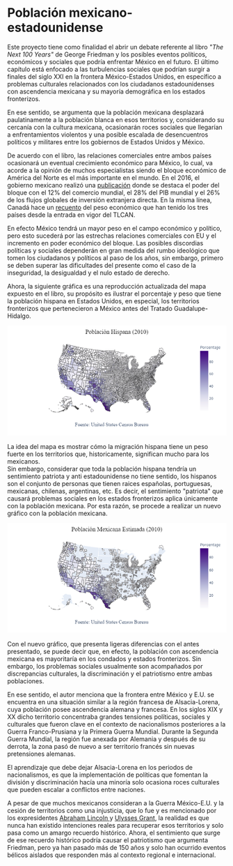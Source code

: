 # Población mexicano-estadounidense

Este proyecto tiene como finalidad el abrir un debate referente al libro <i>"The Next 100 Years"</i> de George Friedman y los posibles eventos políticos, económicos y sociales que podría enfrentar México en el futuro. El último capítulo está enfocado a las turbulencias sociales que podrían surgir a finales del siglo XXI en la frontera México-Estados Unidos, en específico a problemas culturales relacionados con los ciudadanos estadounidenses con ascendencia mexicana y su mayoría demográfica en los estados fronterizos.

En ese sentido, se argumenta que la población mexicana desplazará paulatinamente a la población blanca en esos territorios y, considerando su cercanía con la cultura mexicana, ocasionarán roces sociales que llegarían a enfrentamientos violentos y una posible escalada de desencuentros políticos y militares entre los gobiernos de Estados Unidos y México.

De acuerdo con el libro, las relaciones comerciales entre ambos países ocasionará un eventual crecimiento económico para México, lo cual, va acorde a la opinión de muchos especialistas siendo el bloque económico de América del Norte es el más importante en el mundo. En el 2016, el gobierno mexicano realizó una <a href="https://www.gob.mx/cms/uploads/attachment/file/110480/Prosperidad_econ_mica__comercio_y_competitividad_.pdf">publicación</a> donde se destaca el poder del bloque con el 12% del comercio mundial, el 28% del PIB mundial y el 26% de los flujos globales de inversión extranjera directa. En la misma línea, Canadá hace un <a href="https://connect2canada.com/2019/08/20-facts-about-the-north-american-economy/">recuento</a> del peso económico que han tenido los tres países desde la entrada en vigor del TLCAN.

En efecto México tendrá un mayor peso en el campo económico y político, pero esto sucederá por las estrechas relaciones comerciales con EU y el incremento en poder económico del bloque. Las posibles discordias políticas y sociales dependerán en gran medida del rumbo ideológico que tomen los ciudadanos y políticos al paso de los años, sin embargo, primero se deben superar las dificultades del presente como el caso de la inseguridad, la desigualdad y el nulo estado de derecho.

Ahora, la siguiente gráfica es una reproducción actualizada del mapa expuesto en el libro, su propósito es ilustrar el porcentaje y peso que tiene la población hispana en Estados Unidos, en especial, los territorios fronterizos que pertenecieron a México antes del Tratado Guadalupe-Hidalgo.

![PH2010](/media/Poblacion%20Hispana.png "Población Hispana (2010)")

La idea del mapa es mostrar cómo la migración hispana tiene un peso fuerte en los territorios que, historicamente, significan mucho para los mexicanos. <br>
Sin embargo, considerar que toda la población hispana tendría un sentimiento patriota y anti estadounidense no tiene sentido, los hispanos son el conjunto de personas que tienen raices españolas, portuguesas, mexicanas, chilenas, argentinas, etc. Es decir, el sentimiento "patriota" que causará problemas sociales en los estados fronterizos aplica únicamente con la población mexicana. Por esta razón, se procede a realizar un nuevo gráfico con la población mexicana.

![PME2010](/media/Poblacion%20Mexicana.png "Población Mexicana Estimada (2010)")

Con el nuevo gráfico, que presenta ligeras diferencias con el antes presentado, se puede decir que, en efecto, la población con ascendencia mexicana es mayoritaría en los condados y estados fronterizos. Sin embargo, los problemas sociales usualmente son acompañados por discrepancias culturales, la discriminación y el patriotismo entre ambas poblaciones.

En ese sentido, el autor menciona que la frontera entre México y E.U. se encuentra en una situación similar a la región francesa de Alsacia-Lorena, cuya población posee ascendencia alemana y francesa. En los siglos XIX y XX dicho territorio concentraba grandes tensiones políticas, sociales y culturales que fueron clave en el contexto de nacionalismos posteriores a la Guerra Franco-Prusiana y la Primera Guerra Mundial. Durante la Segunda Guerra Mundial, la región fue anexada por Alemania y después de su derrota, la zona pasó de nuevo a ser territorio francés sin nuevas pretensiones alemanas.

El aprendizaje que debe dejar Alsacia-Lorena en los periodos de nacionalismos, es que la implementación de políticas que fomentan la división y discriminación hacía una minoría solo ocasiona roces culturales que pueden escalar a conflictos entre naciones.

A pesar de que muchos mexicanos consideran a la Guerra México-E.U. y la cesión de territorios como una injusticia, que lo fue y es mencionado por los expresidentes <a href='https://www.jstor.org/stable/40191441'> Abraham Lincoln </a> y <a href='https://teachingamericanhistory.org/document/recollections-of-the-war/'>Ulysses Grant</a>, la realidad es que nunca han existido intenciones reales para recuperar esos territorios y solo pasa como un amargo recuerdo histórico. Ahora, el sentimiento que surge de ese recuerdo histórico podría causar el patriotismo que argumenta Friedman, pero ya han pasado más de 150 años y solo han ocurrido eventos bélicos aislados que responden más al contexto regional e internacional.